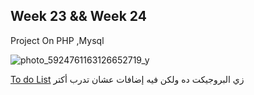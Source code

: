 ## Week 23 && Week 24

Project On PHP ,Mysql

![photo_5924761163126652719_y](https://github.com/sandykhaled/IEEE-Tasks/assets/120924159/8051ac0e-b0ed-4e39-a781-a4ade309ea74)

[To do List](https://youtu.be/aEwc4SUq6jo?si=-6CUBvNRlSEUdn6b)
<bdi>زي البروجيكت ده ولكن فيه إضافات عشان تدرب أكتر </bdi>

